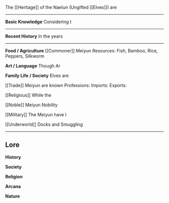 The [[Heritage]] of the Naelun (Ungifted [[Elves]]) are 

---
**Basic Knowledge**
Considering t

---
**Recent History**
In the years 

---
**Food / Agriculture**
[[Commoner]]
Meiyun 
Resources: Fish, Bamboo, Rice, Peppers, Silkworm

**Art / Language**
Though Ar

**Family Life / Society**
Elves are 

[[Trade]]
Meiyun are known
Professions: 
Imports: 
Exports: 

[[Religious]]
While the 

[[Noble]]
Meiyun Nobility

[[Military]]
The Meiyun have l

[[Underworld]]
Docks and Smuggling

----
**Lore** 
---
**History**


**Society**


**Religion**


**Arcana**


**Nature**